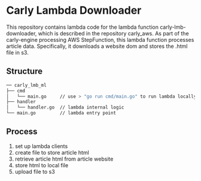 # Carly Lambda Downloader

This repository contains lambda code for the lambda function carly-lmb-downloader, which is described in the repository carly_aws.
As part of the carly-engine processing AWS StepFunction, this lambda function processes article data.
Specifically, it downloads a website dom and stores the .html file in s3.

## Structure

```sh
── carly_lmb_ml
├── cmd
│   └── main.go     // use > "go run cmd/main.go" to run lambda locally
├── handler
│   └── handler.go  // lambda internal logic
└── main.go         // lambda entry point
```

## Process

1. set up lambda clients
2. create file to store article html
3. retrieve article html from article website
4. store html to local file
5. upload file to s3
